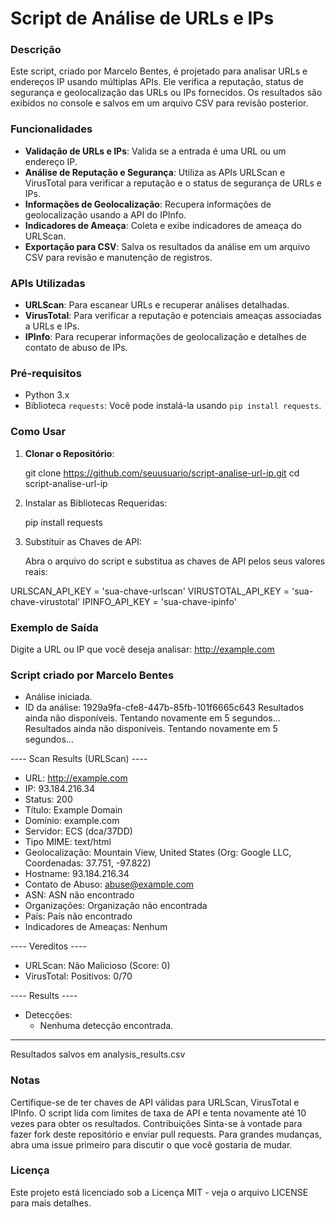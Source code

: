 # Script de Análise de URLs e IPs

### Descrição

Este script, criado por Marcelo Bentes, é projetado para analisar URLs e endereços IP usando múltiplas APIs. Ele verifica a reputação, status de segurança e geolocalização das URLs ou IPs fornecidos. Os resultados são exibidos no console e salvos em um arquivo CSV para revisão posterior.

### Funcionalidades

- **Validação de URLs e IPs**: Valida se a entrada é uma URL ou um endereço IP.
- **Análise de Reputação e Segurança**: Utiliza as APIs URLScan e VirusTotal para verificar a reputação e o status de segurança de URLs e IPs.
- **Informações de Geolocalização**: Recupera informações de geolocalização usando a API do IPInfo.
- **Indicadores de Ameaça**: Coleta e exibe indicadores de ameaça do URLScan.
- **Exportação para CSV**: Salva os resultados da análise em um arquivo CSV para revisão e manutenção de registros.

### APIs Utilizadas

- **URLScan**: Para escanear URLs e recuperar análises detalhadas.
- **VirusTotal**: Para verificar a reputação e potenciais ameaças associadas a URLs e IPs.
- **IPInfo**: Para recuperar informações de geolocalização e detalhes de contato de abuso de IPs.

### Pré-requisitos

- Python 3.x
- Biblioteca `requests`: Você pode instalá-la usando `pip install requests`.

### Como Usar

1. **Clonar o Repositório**:
   
   git clone https://github.com/seuusuario/script-analise-url-ip.git
   cd script-analise-url-ip
   
2. Instalar as Bibliotecas Requeridas:

   pip install requests

3. Substituir as Chaves de API:

   Abra o arquivo do script e substitua as chaves de API pelos seus valores reais:

  URLSCAN_API_KEY = 'sua-chave-urlscan'
  VIRUSTOTAL_API_KEY = 'sua-chave-virustotal'
  IPINFO_API_KEY = 'sua-chave-ipinfo'


### Exemplo de Saída

Digite a URL ou IP que você deseja analisar: http://example.com

### Script criado por Marcelo Bentes ###

* Análise iniciada.
* ID da análise: 1929a9fa-cfe8-447b-85fb-101f6665c643
Resultados ainda não disponíveis. Tentando novamente em 5 segundos...
Resultados ainda não disponíveis. Tentando novamente em 5 segundos...

---- Scan Results (URLScan) ----
* URL: http://example.com
* IP: 93.184.216.34
* Status: 200
* Título: Example Domain
* Domínio: example.com
* Servidor: ECS (dca/37DD)
* Tipo MIME: text/html
* Geolocalização: Mountain View, United States (Org: Google LLC, Coordenadas: 37.751, -97.822)
* Hostname: 93.184.216.34
* Contato de Abuso: abuse@example.com
* ASN: ASN não encontrado
* Organizações: Organização não encontrada
* País: País não encontrado
* Indicadores de Ameaças: Nenhum

---- Vereditos ----
* URLScan: Não Malicioso (Score: 0)
* VirusTotal: Positivos: 0/70

---- Results ----
* Detecções:
  - Nenhuma detecção encontrada.
--------------------

Resultados salvos em analysis_results.csv

### Notas
Certifique-se de ter chaves de API válidas para URLScan, VirusTotal e IPInfo.
O script lida com limites de taxa de API e tenta novamente até 10 vezes para obter os resultados.
Contribuições
Sinta-se à vontade para fazer fork deste repositório e enviar pull requests. Para grandes mudanças, abra uma issue primeiro para discutir o que você gostaria de mudar.

### Licença
Este projeto está licenciado sob a Licença MIT - veja o arquivo LICENSE para mais detalhes.

